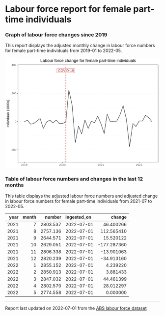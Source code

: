 Labour force report for female part-time individuals
================

### Graph of labour force changes since 2019

This report displays the adjusted monthly change in labour force numbers
for female part-time individuals from 2019-01 to 2022-05.

![](female_part-time_report_files/figure-gfm/unnamed-chunk-2-1.png)<!-- -->

### Table of labour force numbers and changes in the last 12 months

This table displays the adjusted labour force numbers and adjusted
change in labour force numbers for female part-time individuals from
2021-07 to 2022-05.

| year | month |   number | ingested_on |      change |
|-----:|------:|---------:|:------------|------------:|
| 2021 |     7 | 2803.537 | 2022-07-01  |   46.400266 |
| 2021 |     8 | 2757.136 | 2022-07-01  |  112.565410 |
| 2021 |     9 | 2644.571 | 2022-07-01  |   15.520122 |
| 2021 |    10 | 2629.051 | 2022-07-01  | -177.287360 |
| 2021 |    11 | 2806.338 | 2022-07-01  |  -13.901063 |
| 2021 |    12 | 2820.239 | 2022-07-01  |  -34.913160 |
| 2022 |     1 | 2855.152 | 2022-07-01  |    4.239220 |
| 2022 |     2 | 2850.913 | 2022-07-01  |    3.881433 |
| 2022 |     3 | 2847.032 | 2022-07-01  |   44.461399 |
| 2022 |     4 | 2802.570 | 2022-07-01  |   28.012297 |
| 2022 |     5 | 2774.558 | 2022-07-01  |    0.000000 |

------------------------------------------------------------------------

Report last updated on 2022-07-01 from the [ABS labour force
dataset](https://www.abs.gov.au/statistics/labour/employment-and-unemployment/labour-force-australia/latest-release)
